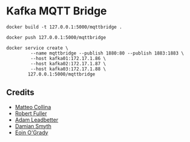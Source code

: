 Kafka MQTT Bridge
=================


```
docker build -t 127.0.0.1:5000/mqttbridge .  

docker push 127.0.0.1:5000/mqttbridge

docker service create \
         --name mqttbridge --publish 1880:80 --publish 1883:1883 \
         --host kafka01:172.17.1.86 \
         --host kafka02:172.17.1.87 \
         --host kafka03:172.17.1.88 \
        127.0.0.1:5000/mqttbridge
```

Credits
-------

* [Matteo Collina](//twitter.com/matteocollina)
* [Robert Fuller](//github.com/fullergalway)
* [Adam Leadbetter](//twitter.com/adamleadbetter)
* [Damian Smyth](//ie.linkedin.com/in/damian-smyth-4b85563)
* [Eoin O'Grady](//ie.linkedin.com/in/eoin-o-grady-6177b)
